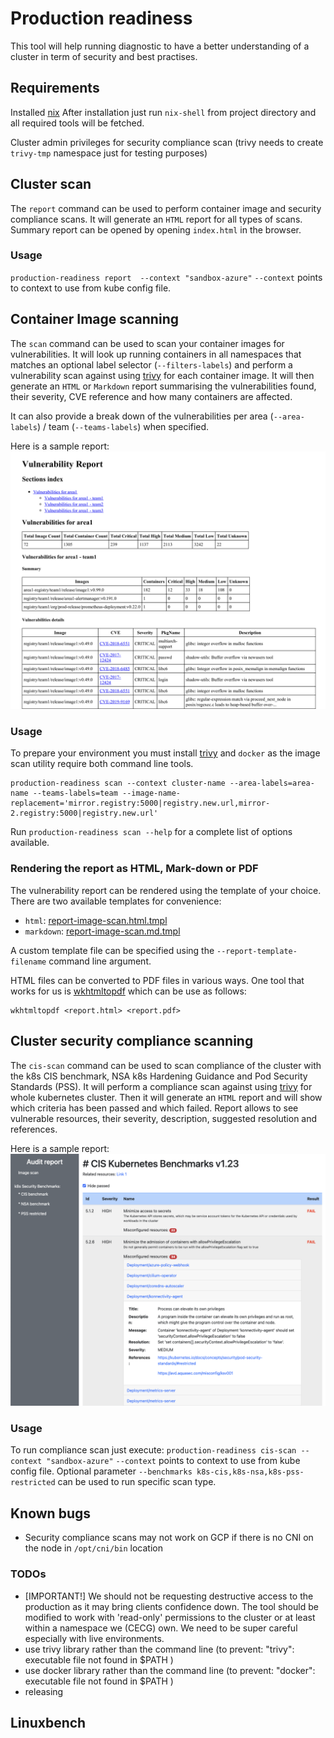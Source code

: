 # Production readiness

This tool will help running diagnostic to have a better understanding of a cluster in term of security and best practises.

## Requirements

Installed [nix](https://nixos.org/download.html)
After installation just run `nix-shell` from project directory and all required tools will be fetched.

Cluster admin privileges for security compliance scan (trivy needs to create `trivy-tmp` namespace just for testing purposes)

## Cluster scan

The `report` command can be used to perform container image and security compliance scans.
It will generate an `HTML` report for all types of scans. Summary report can be opened by opening `index.html` in the browser.

### Usage 

`production-readiness report  --context "sandbox-azure"`
`--context` points to context to use from kube config file.

## Container Image scanning

The `scan` command can be used to scan your container images for vulnerabilities.
It will look up running containers in all namespaces that matches an optional label selector (`--filters-labels`)
and perform a vulnerability scan against using [trivy](https://github.com/aquasecurity/trivy) for each container image.
It will then generate an `HTML` or `Markdown` report summarising the vulnerabilities found, their severity, CVE reference
and how many containers are affected.

It can also provide a break down of the vulnerabilities per area (`--area-labels`) / team (`--teams-labels`) when specified.

Here is a sample report:
![Sample Report](sample-report-extract.png)

### Usage

To prepare your environment you must install [trivy](https://github.com/aquasecurity/trivy) and `docker`
as the image scan utility require both command line tools.

```
production-readiness scan --context cluster-name --area-labels=area-name --teams-labels=team --image-name-replacement='mirror.registry:5000|registry.new.url,mirror-2.registry:5000|registry.new.url'
```

Run `production-readiness scan --help` for a complete list of options available.


### Rendering the report as HTML, Mark-down or PDF

The vulnerability report can be rendered using the template of your choice.
There are two available templates for convenience:
- `html`: [report-image-scan.html.tmpl](./report-image-scan.html.tmpl)
- `markdown`: [report-image-scan.md.tmpl](./report-image-scan.md.tmpl)

A custom template file can be specified using the `--report-template-filename` command line argument.

HTML files can be converted to PDF files in various ways.
One tool that works for us is [wkhtmltopdf](https://wkhtmltopdf.org/downloads.html) which can be use as follows:
```
wkhtmltopdf <report.html> <report.pdf>
```

## Cluster security compliance scanning

The `cis-scan` command can be used to scan compliance of the cluster with the k8s CIS benchmark, NSA k8s Hardening Guidance and Pod Security Standards (PSS).
It will perform a compliance scan against using [trivy](https://github.com/aquasecurity/trivy) for whole kubernetes cluster.
Then it will generate an `HTML` report and will show which criteria has been passed and which failed.
Report allows to see vulnerable resources, their severity, description, suggested resolution and references.

Here is a sample report:
![Sample Report](sample-CIS-report.png)


### Usage

To run compliance scan just execute: `production-readiness cis-scan --context "sandbox-azure"` 
`--context` points to context to use from kube config file.
Optional parameter `--benchmarks k8s-cis,k8s-nsa,k8s-pss-restricted` can be used to run specific scan type.


## Known bugs

- Security compliance scans may not work on GCP if there is no CNI on the node in `/opt/cni/bin` location  


### TODOs

- [IMPORTANT!] We should not be requesting destructive access to the production as it may bring clients confidence down. The tool should be modified to work with 'read-only' permissions to the cluster or at least within a namespace we (CECG) own. We need to be super careful especially with live environments.
- use trivy library rather than the command line (to prevent: "trivy": executable file not found in $PATH )
- use docker library rather than the command line (to prevent: "docker": executable file not found in $PATH )
- releasing


## Linuxbench

